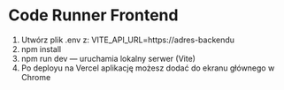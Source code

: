 # Code Runner Frontend

1. Utwórz plik .env z:
   VITE_API_URL=https://adres-backendu
2. npm install
3. npm run dev — uruchamia lokalny serwer (Vite)
4. Po deployu na Vercel aplikację możesz dodać do ekranu głównego w Chrome